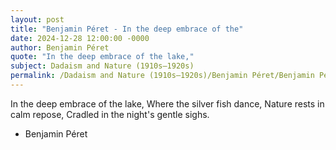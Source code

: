 ```yaml
---
layout: post
title: "Benjamin Péret - In the deep embrace of the"
date: 2024-12-28 12:00:00 -0000
author: Benjamin Péret
quote: "In the deep embrace of the lake,"
subject: Dadaism and Nature (1910s–1920s)
permalink: /Dadaism and Nature (1910s–1920s)/Benjamin Péret/Benjamin Péret - In the deep embrace of the
---
```


In the deep embrace of the lake,
Where the silver fish dance,
Nature rests in calm repose,
Cradled in the night's gentle sighs.

- Benjamin Péret
